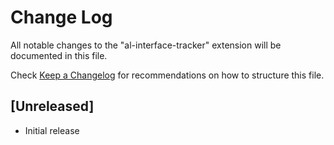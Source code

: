 # Change Log

All notable changes to the "al-interface-tracker" extension will be documented in this file.

Check [Keep a Changelog](http://keepachangelog.com/) for recommendations on how to structure this file.

## [Unreleased]

- Initial release